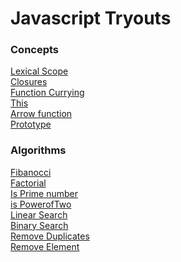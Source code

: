 # Javascript Tryouts
<h3>Concepts</h3>
<a href="lexicalScope.js">Lexical Scope</a><br/>
<a href="closures.js">Closures</a><br/>
<a href="functionCurrying.js">Function Currying</a><br/>
<a href="this.js">This</a><br/>
<a href="arrow.js">Arrow function</a><br/>
<a href="prototype.js">Prototype</a><br/>
<h3>Algorithms</h3>
<a href="fibanocci.js">Fibanocci</a><br/>
<a href="factorial.js">Factorial</a><br/>
<a href="prime.js">Is Prime number</a><br/>
<a href="isPowerofTwo.js">is PowerofTwo</a><br/>
<a href="linearSearch.js">Linear Search</a><br/>
<a href="binarySearch.js">Binary Search</a><br/>
<a href="removeDuplicates.js">Remove Duplicates</a><br/>
<a href="removeElement.js">Remove Element</a><br/>
